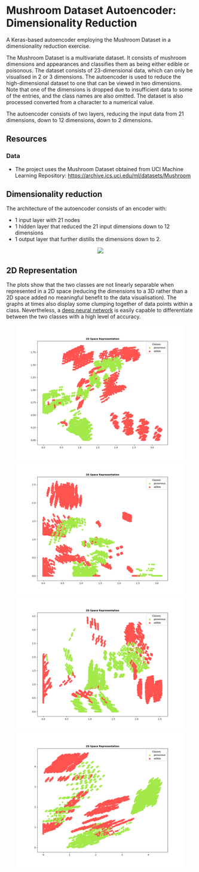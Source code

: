 # Mushroom Dataset Autoencoder: Dimensionality Reduction

A Keras-based autoencoder employing the Mushroom Dataset in a dimensionality reduction exercise.

The Mushroom Dataset is a multivariate dataset. It consists of mushroom dimensions and appearances and classifies them
as being either edible or poisonous. The dataset consists of 23-dimensional data, which can only be visualised in 2 or 3
dimensions. The autoencoder is used to reduce the high-dimensional dataset to one that can be viewed in two dimensions.
Note that one of the dimensions is dropped due to insufficient data to some of the entries, and the class names are also
omitted. The dataset is also processed converted from a character to a numerical value.

The autoencoder consists of two layers, reducing the input data from 21 dimensions, down to 12 dimensions, down to 2
dimensions.

## Resources

### Data

* The project uses the Mushroom Dataset obtained from UCI Machine Learning Repository:
  https://archive.ics.uci.edu/ml/datasets/Mushroom

## Dimensionality reduction

The architecture of the autoencoder consists of an encoder with:
* 1 input layer with 21 nodes
* 1 hidden layer that reduced the 21 input dimensions down to 12 dimensions
* 1 output layer that further distills the dimensions down to 2.

<p align="center">
  <img src="images/architecture.jpg" width="650px"/>
</p>

## 2D Representation

The plots show that the two classes are not linearly separable when represented in a 2D space
(reducing the dimensions to a 3D rather than a 2D space added no meaningful benefit to the data visualisation).
The graphs at times also display some clumping together of data points within a class.
Nevertheless, a [deep neural network](https://github.com/Carla-de-Beer/tensorflow-2.x-projects/tree/master/dff/classifier/mushroom-dataset-classifier) is easily capable to differentiate between the two classes with a high level of accuracy.

<p align="center">
  <img src="images/mushroom-autoencoder.png" width="450px"/>
  <img src="images/2D_visualisation_6.png" width="450px"/>
  <img src="images/2D_visualisation_7.png" width="450px"/>
  <img src="images/2D_visualisation_9.png" width="450px"/>
</p>
